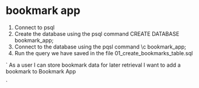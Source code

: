 # bookmark app

1. Connect to psql
2. Create the database using the psql command CREATE DATABASE bookmark_app;
3. Connect to the database using the pqsl command \c bookmark_app;
4. Run the query we have saved in the file 01_create_bookmarks_table.sql



`
As a user
I can store bookmark data for later retrieval
I want to add a bookmark to Bookmark App

`

